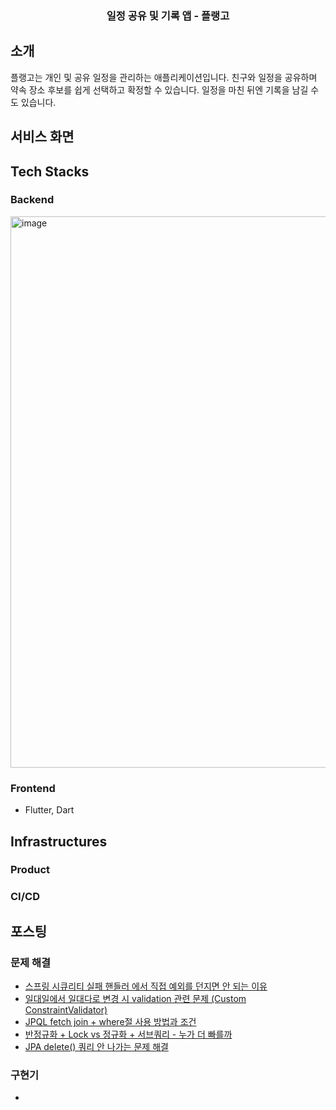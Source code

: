 <div align=center>
  
### 일정 공유 및 기록 앱 - 플랭고
  
</div>

## 소개
플랭고는 개인 및 공유 일정을 관리하는 애플리케이션입니다. 친구와 일정을 공유하며 약속 장소 후보를 쉽게 선택하고 확정할 수 있습니다. 일정을 마친 뒤엔 기록을 남길 수도 있습니다.

## 서비스 화면

## Tech Stacks
### Backend
<img width="882" alt="image" src="https://github.com/gmelon/plango-backend/assets/33623106/c166847e-6798-49cf-9ab0-1f855e8cd2be">

### Frontend
- Flutter, Dart

## Infrastructures
### Product

### CI/CD

## 포스팅
### 문제 해결
- [스프링 시큐리티 실패 핸들러 에서 직접 예외를 던지면 안 되는 이유](https://sh-hyun.tistory.com/121)
- [일대일에서 일대다로 변경 시 validation 관련 문제 (Custom ConstraintValidator)](https://sh-hyun.tistory.com/122)
- [JPQL fetch join + where절 사용 방법과 조건](https://sh-hyun.tistory.com/138)
- [반정규화 + Lock vs 정규화 + 서브쿼리 - 누가 더 빠를까](https://sh-hyun.tistory.com/140)
- [JPA delete() 쿼리 안 나가는 문제 해결](https://sh-hyun.tistory.com/141)

### 구현기
- 
